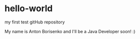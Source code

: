 # hello-world
my first test gitHub repository

My name is Anton Borisenko and I'll be a Java Developer soon!  :)
